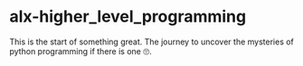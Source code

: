 # alx-higher_level_programming
This is the start of something great. The journey to uncover the mysteries of python programming if there is one 🙄.
